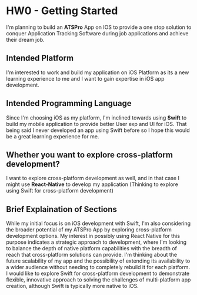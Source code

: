 # HW0 - Getting Started

I'm planning to build an **ATSPro** App on IOS to provide a one stop solution to conquer Application Tracking Software during job applications and achieve their dream job.

## Intended Platform 
I'm interested to work and build my application on iOS Platform as its a new learning experience to me and I want to gain expertise in iOS app development.

## Intended Programming Language
Since I'm choosing iOS as my platform, I'm inclined towards using **Swift** to build my mobile application to provide better User exp and UI for iOS. That being said I never developed an app using Swift before so I hope this would be a great learning experience for me.

## Whether you want to explore cross-platform development?
I want to explore cross-platform development as well, and in that case I might use **React-Native** to develop my application (Thinking to explore using Swift for cross-platform development)

## Brief Explaination of Sections
While my initial focus is on iOS development with Swift, I'm also considering the broader potential of my ATSPro App by exploring cross-platform development options. My interest in possibly using React Native for this purpose indicates a strategic approach to development, where I'm looking to balance the depth of native platform capabilities with the breadth of reach that cross-platform solutions can provide. I'm thinking about the future scalability of my app and the possibility of extending its availability to a wider audience without needing to completely rebuild it for each platform. I would like to explore Swift for cross-platform development to demonstrate flexible, innovative approach to solving the challenges of multi-platform app creation, although Swift is typically more native to iOS.

